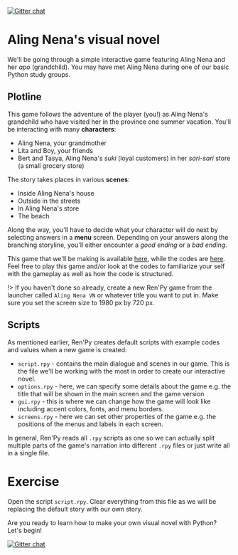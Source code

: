 [![Gitter chat](https://badges.gitter.im/gitterHQ/gitter.png)](https://gitter.im/WWCodeManila/Python)

# Aling Nena's visual novel

We'll be going through a simple interactive game featuring Aling Nena and her *apo* (grandchild). You may have met Aling Nena during one of our basic Python study groups. 

## Plotline

This game follows the adventure of the player (you!) as Aling Nena's grandchild who have visited her in the province one summer vacation. You'll be interacting with many **characters**:

- Aling Nena, your grandmother
- Lita and Boy, your friends 
- Bert and Tasya, Aling Nena's *suki* (loyal customers) in her *sari-sari* store (a small grocery store)

The story takes places in various **scenes**:

- Inside Aling Nena's house
- Outside in the streets
- In Aling Nena's store
- The beach

Along the way, you'll have to decide what your character will do next by selecting answers in a **menu** screen. Depending on  your answers along the branching storyline, you'll either encounter a *good ending* or a *bad ending*. 

This game that we'll be making is available [here](), while the codes are [here](game/). Feel free to play this game and/or look at the codes to familiarize your self with the gameplay as well as how the code is structured.

!> If you haven't done so already, create a new Ren'Py game from the launcher called `Aling Nena VN` or whatever title you want to put in. Make sure you set the screen size to 1980 px by 720 px. 

## Scripts 

As mentioned earlier, Ren'Py creates default scripts with example codes and values when a new game is created:

- `script.rpy` - contains the main dialogue and scenes in our game. This is the file we'll be working with the most in order to create our interactive novel.
- `options.rpy` - here, we can specify some details about the game e.g. the title that will be shown in the main screen and the game version
- `gui.rpy` - this is where we can change how the game will look like including accent colors, fonts, and menu borders.
- `screens.rpy` - here we can set other properties of the game e.g. the positions of the menus and labels in each screen.

In general, Ren'Py reads all `.rpy` scripts as one so we can actually split multiple parts of the game's narration into different `.rpy` files or just write all in a single file.

# Exercise

Open the script `script.rpy`. Clear everything from this file as we will be replacing the default story with our own story.

Are you ready to learn how to make your own visual novel with Python? Let's begin!

[![Gitter chat](https://badges.gitter.im/gitterHQ/gitter.png)](https://gitter.im/WWCodeManila/Python)

